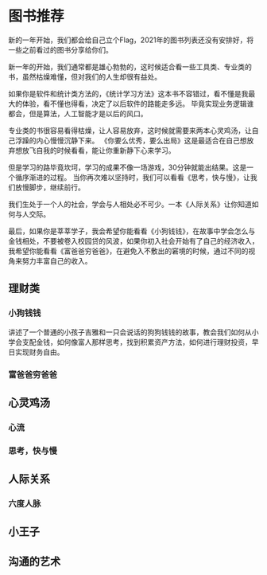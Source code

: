 # 图书推荐

新的一年开始，我们都会给自己立个Flag，2021年的图书列表还没有安排好，将一些之前看过的图书分享给你们。

新一年的开始，我们通常都是雄心勃勃的，这时候适合看一些工具类、专业类的书，虽然枯燥难懂，但对我们的人生却很有益处。

如果你是软件和统计类方法的，《统计学习方法》这本书不容错过，看不懂是我最大的体验，看不懂也得看，决定了以后软件的路能走多远。
毕竟实现业务逻辑谁都会，但是算法，人工智能才是以后的风口。

专业类的书很容易看得枯燥，让人容易放弃，这时候就需要来两本心灵鸡汤，让自己浮躁的内心慢慢沉静下来。
《你要么优秀，要么出局》这是最适合在自己想放弃想放飞自我的时候看看，能让你重新静下心来学习。

但是学习的路毕竟坎坷，学习的成果不像一场游戏，30分钟就能出结果。这是一个循序渐进的过程。
当你再次难以坚持时，我们可以看看《思考，快与慢》，让我们放慢脚步，继续前行。

我们生处于一个人的社会，学会与人相处必不可少。一本《人际关系》让你知道如何与人交际。

最后，如果你是莘莘学子，我会希望你能看看《小狗钱钱》，在故事中学会怎么与金钱相处，不要被卷入校园贷的风波，如果你初入社会开始有了自己的经济收入，
我希望你能看看《富爸爸穷爸爸》，在避免入不敷出的窘境的时候，通过不同的视角来努力丰富自己的收入。



## 理财类

### 小狗钱钱
讲述了一个普通的小孩子吉雅和一只会说话的狗狗钱钱的故事，教会我们如何从小学会支配金钱，如何像富人那样思考，找到积累资产方法，如何进行理财投资，早日实现财务自由。
### 富爸爸穷爸爸

## 心灵鸡汤

### 心流
### 思考，快与慢

## 人际关系

### 六度人脉


## 小王子



## 沟通的艺术
